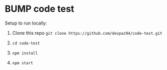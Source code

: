 # BUMP code test

Setup to run locally:

  1. Clone this repo ```git clone https://github.com/devpaz94/code-test.git```

  2. ```cd code-test```
  
  3. ```npm install```
  
  4. ```npm start```

